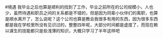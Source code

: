 #境遇
    我毕业之后也算是顺利的找到了工作，毕业之前所在的公司规模小，人也少，虽然待遇和职员之间的关系都是不错的，但是因为同辈小伙伴们的离职，也算是顺水离开了，怎么说呢？这个公司也算是教会我很多有用的东西，因为很多东西都是我在学校里所没有见识过的，整整四年呢，大部分时间都是虚度了，而现在赖以谋生的技能都只是些浅薄的知识，大概只学习了半年这样吧